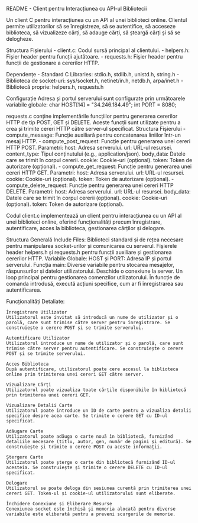 README - Client pentru Interacțiunea cu API-ul Bibliotecii

Un client C pentru interacțiunea cu un API al unei biblioteci online.
Clientul permite utilizatorilor să se înregistreze, să se autentifice, să acceseze biblioteca, să vizualizeze cărți, să adauge cărți, să șteargă cărți și să se delogheze.

Structura Fișierului
    - client.c: Codul sursă principal al clientului.
    - helpers.h: Fișier header pentru funcții ajutătoare.
    - requests.h: Fișier header pentru funcții de gestionare a cererilor HTTP.

Dependențe
    - Standard C Libraries: stdio.h, stdlib.h, unistd.h, string.h
    - Biblioteca de socket-uri: sys/socket.h, netinet/in.h, netdb.h, arpa/inet.h
    - Bibliotecă proprie: helpers.h, requests.h

Configurație
Adresa și portul serverului sunt configurate prin următoarele variabile globale:
char HOST[14] = "34.246.184.49";
int PORT = 8080;

requests.c conține implementările funcțiilor pentru generarea cererilor HTTP de tip POST, GET și DELETE.
Aceste funcții sunt utilizate pentru a crea și trimite cereri HTTP către server-ul specificat.
Structura Fișierului
    - compute_message: Funcție auxiliară pentru concatenarea liniilor într-un mesaj HTTP.
    - compute_post_request: Funcție pentru generarea unei cereri HTTP POST.
        Parametri:
            host: Adresa serverului.
            url: URL-ul resursei.
            content_type: Tipul conținutului (e.g., application/json).
            body_data: Datele care se trimit în corpul cererii.
            cookie: Cookie-uri (opțional).
            token: Token de autorizare (opțional).
    - compute_get_request: Funcție pentru generarea unei cereri HTTP GET.
        Parametri:
            host: Adresa serverului.
            url: URL-ul resursei.
            cookie: Cookie-uri (opțional).
            token: Token de autorizare (opțional).
    - compute_delete_request: Funcție pentru generarea unei cereri HTTP DELETE.
        Parametri:
            host: Adresa serverului.
            url: URL-ul resursei.
            body_data: Datele care se trimit în corpul cererii (opțional).
            cookie: Cookie-uri (opțional).
            token: Token de autorizare (opțional).

Codul client.c implementează un client pentru interacțiunea cu un API al unei biblioteci online,
oferind funcționalități precum înregistrare, autentificare, acces la biblioteca, gestionarea cărților și delogare.

Structura Generală
    Include Files:
        Biblioteci standard și de rețea necesare pentru manipularea socket-urilor și comunicarea cu serverul.
        Fișierele header helpers.h și requests.h pentru funcții auxiliare și gestionarea cererilor HTTP.
    Variabile Globale:
        HOST și PORT: Adresa IP și portul serverului.
    Funcția main:
        Diverse variabile pentru stocarea mesajelor, răspunsurilor și datelor utilizatorului.
        Deschide o conexiune la server.
        Un loop principal pentru gestionarea comenzilor utilizatorului.
        În funcție de comanda introdusă, execută acțiuni specifice, cum ar fi înregistrarea sau autentificarea.

Funcționalități Detaliate:

    Înregistrare Utilizator
    Utilizatorul este invitat să introducă un nume de utilizator și o parolă, care sunt trimise către server pentru înregistrare. Se construiește o cerere POST și se trimite serverului.

    Autentificare Utilizator
    Utilizatorul introduce un nume de utilizator și o parolă, care sunt trimise către server pentru autentificare. Se construiește o cerere POST și se trimite serverului.

    Acces Biblioteca
    După autentificare, utilizatorul poate cere accesul la biblioteca online prin trimiterea unei cereri GET către server.

    Vizualizare Cărți
    Utilizatorul poate vizualiza toate cărțile disponibile în bibliotecă prin trimiterea unei cereri GET.

    Vizualizare Detalii Carte
    Utilizatorul poate introduce un ID de carte pentru a vizualiza detalii specifice despre acea carte. Se trimite o cerere GET cu ID-ul specificat.

    Adăugare Carte
    Utilizatorul poate adăuga o carte nouă în bibliotecă, furnizând detaliile necesare (titlu, autor, gen, număr de pagini și editură). Se construiește și trimite o cerere POST cu aceste informații.

    Ștergere Carte
    Utilizatorul poate șterge o carte din bibliotecă furnizând ID-ul acesteia. Se construiește și trimite o cerere DELETE cu ID-ul specificat.

    Delogare
    Utilizatorul se poate deloga din sesiunea curentă prin trimiterea unei cereri GET. Token-ul și cookie-ul utilizatorului sunt eliberate.

    Închidere Conexiune și Eliberare Resurse
    Conexiunea socket este închisă și memoria alocată pentru diverse variabile este eliberată pentru a preveni scurgerile de memorie.
